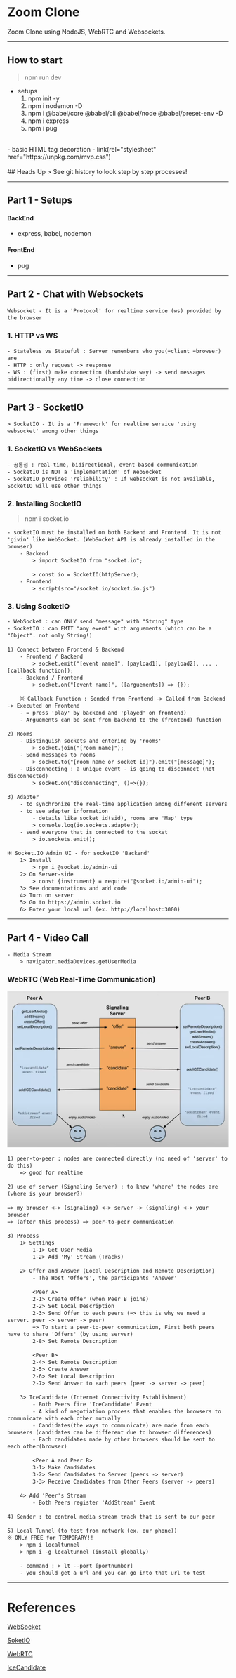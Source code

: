 # Zoom Clone
Zoom Clone using NodeJS, WebRTC and Websockets.

---
## How to start
> npm run dev

- setups
    1. npm init -y
    2. npm i nodemon -D
    3. npm i @babel/core @babel/cli @babel/node @babel/preset-env -D
    4. npm i express
    5. npm i pug
<br>
- basic HTML tag decoration
    - link(rel="stylesheet" href="https://unpkg.com/mvp.css")
<br><br>
## Heads Up
> See git history to look step by step processes!

---
## Part 1 - Setups
#### BackEnd
- express, babel, nodemon

#### FrontEnd
- pug

---
## Part 2 - Chat with Websockets
    Websocket - It is a 'Protocol' for realtime service (ws) provided by the browser
### 1. HTTP vs WS
    - Stateless vs Stateful : Server remembers who you(=client =browser) are
    - HTTP : only request -> response
    - WS : (first) make connection (handshake way) -> send messages bidirectionally any time -> close connection

---
## Part 3 - SocketIO
    > SocketIO - It is a 'Framework' for realtime service 'using websocket' among other things
### 1. SocketIO vs WebSockets
    - 공통점 : real-time, bidirectional, event-based communication
    - SocketIO is NOT a 'implementation' of WebSocket 
    - SocketIO provides 'reliability' : If websocket is not available, SocketIO will use other things

### 2. Installing SocketIO
> npm i socket.io

    - socketIO must be installed on both Backend and Frontend. It is not 'givin' like WebSocket. (WebSocket API is already installed in the browser)
        - Backend
            > import SocketIO from "socket.io";

            > const io = SocketIO(httpServer);
        - Frontend
            > script(src="/socket.io/socket.io.js")

### 3. Using SocketIO
    - WebSocket : can ONLY send "message" with "String" type
    - SocketIO : can EMIT "any event" with arguements (which can be a "Object". not only String!)

    1) Connect between Frontend & Backend
        - Frontend / Backend
            > socket.emit("[event name]", [payload1], [payload2], ... , [callback function]);
        - Backend / Frontend
            > socket.on("[event name]", ([arguements]) => {});

        ※ Callback Function : Sended from Frontend -> Called from Backend -> Executed on Frontend
        - = press 'play' by backend and 'played' on frontend)
        - Arguements can be sent from backend to the (frontend) function

    2) Rooms
        - Distinguish sockets and entering by 'rooms'
            > socket.join("[room name]");
        - Send messages to rooms
            > socket.to("[room name or socket id]").emit("[message]");
        - Disconnecting : a unique event - is going to disconnect (not disconnected)
            > socket.on("disconnecting", ()=>{});

    3) Adapter
        - to synchronize the real-time application among different servers
        - to see adapter information
            - details like socket_id(sid), rooms are 'Map' type
            > console.log(io.sockets.adapter);
        - send everyone that is connected to the socket
            > io.sockets.emit();

    ※ Socket.IO Admin UI - for socketIO 'Backend'
        1> Install
            > npm i @socket.io/admin-ui
        2> On Server-side
            > const {instrument} = require("@socket.io/admin-ui");
        3> See documentations and add code
        4> Turn on server
        5> Go to https://admin.socket.io
        6> Enter your local url (ex. http://localhost:3000)

---
## Part 4 - Video Call
    - Media Stream
        > navigator.mediaDevices.getUserMedia

### WebRTC (Web Real-Time Communication)
![webrtc image](./img/webRTC_process.png)

    1) peer-to-peer : nodes are connected directly (no need of 'server' to do this)
        => good for realtime

    2) use of server (Signaling Server) : to know 'where' the nodes are (where is your browser?)

    => my browser <-> (signaling) <-> server -> (signaling) <-> your browser
    => (after this process) => peer-to-peer communication

    3) Process
        1> Settings
            1-1> Get User Media
            1-2> Add 'My' Stream (Tracks)

        2> Offer and Answer (Local Description and Remote Description)
            - The Host 'Offers', the participants 'Answer'

            <Peer A>
            2-1> Create Offer (when Peer B joins)
            2-2> Set Local Description
            2-3> Send Offer to each peers (=> this is why we need a server. peer -> server -> peer)
            => To start a peer-to-peer communication, First both peers have to share 'Offers' (by using server)
            2-8> Set Remote Description

            <Peer B>
            2-4> Set Remote Description
            2-5> Create Answer
            2-6> Set Local Description
            2-7> Send Answer to each peers (peer -> server -> peer)

        3> IceCandidate (Internet Connectivity Establishment)
            - Both Peers fire 'IceCandidate' Event
            - A kind of negotiation process that enables the browsers to communicate with each other mutually
            - Candidates(the ways to communicate) are made from each browsers (candidates can be different due to browser differences)
            - Each candidates made by other browsers should be sent to each other(browser)

            <Peer A and Peer B>
            3-1> Make Candidates
            3-2> Send Candidates to Server (peers -> server)
            3-3> Receive Candidates from Other Peers (server -> peers)

        4> Add 'Peer's Stream 
            - Both Peers register 'AddStream' Event

    4) Sender : to control media stream track that is sent to our peer 

    5) Local Tunnel (to test from network (ex. our phone))
    ※ ONLY FREE for TEMPORARY!!
        > npm i localtunnel
        > npm i -g localtunnel (install globally)

        - command : > lt --port [portnumber]
        - you should get a url and you can go into that url to test



---
# References
[WebSocket](https://developer.mozilla.org/ko/docs/Web/API/WebSocket)

[SoketIO](https://socket.io/docs/v4/)

[WebRTC](https://developer.mozilla.org/ko/docs/Web/API/WebRTC_API)

[IceCandidate](https://developer.mozilla.org/ko/docs/Web/API/RTCIceCandidate)
